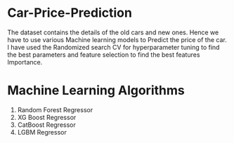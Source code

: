 # Car-Price-Prediction
The dataset contains the details of the old cars and new ones. Hence we have to use various Machine learning models to Predict the price of the car. I have used the Randomized search CV for hyperparameter tuning to find the best parameters and feature selection to find the best features Importance.

# Machine Learning Algorithms
1. Random Forest Regressor
2. XG Boost Regressor
3. CatBoost Regressor
4. LGBM Regressor
